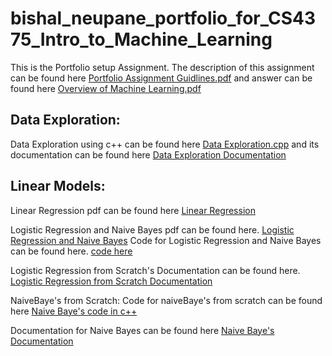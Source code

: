 # bishal_neupane_portfolio_for_CS4375_Intro_to_Machine_Learning
This is the Portfolio setup Assignment.
The description of this assignment can be found here [Portfolio Assignment Guidlines.pdf](https://github.com/BishalTx/bishal_neupane_portfolio_for_CS4375_Intro_to_Machine_Learning/blob/main/Portfolio%20Assignment%20Guidlines.pdf) and answer can be found here [Overview of Machine Learning.pdf](https://github.com/BishalTx/bishal_neupane_portfolio_for_CS4375_Intro_to_Machine_Learning/blob/main/Overview%20of%20Machine%20Learning.pdf)

## Data Exploration: 
Data Exploration using c++ can be found here [Data Exploration.cpp](https://github.com/BishalTx/bishal_neupane_portfolio_for_CS4375_Intro_to_Machine_Learning/blob/main/Data%20Exploration.cpp) and its documentation can be found here  [Data Exploration Documentation](https://github.com/BishalTx/bishal_neupane_portfolio_for_CS4375_Intro_to_Machine_Learning/blob/main/Data%20Exploration%20documentation%20c%2B%2B%20updated.pdf)

## Linear Models:
Linear Regression pdf can be found here [Linear Regression](https://github.com/BishalTx/bishal_neupane_portfolio_for_CS4375_Intro_to_Machine_Learning/blob/main/RegressionTemp.pdf)

Logistic Regression and Naive Bayes pdf can be found here. [Logistic Regression and Naive Bayes](https://github.com/BishalTx/bishal_neupane_portfolio_for_CS4375_Intro_to_Machine_Learning/blob/main/Updated_Logistic-and-Naive.pdf)
Code for Logistic Regression and Naive Bayes can be found here. [code here](https://github.com/BishalTx/bishal_neupane_portfolio_for_CS4375_Intro_to_Machine_Learning/commit/0ac9a9a1803a85e03c89b406db7aef8990217189) 

Logistic Regression from Scratch's Documentation can be found here. [Logistic Regression from Scratch Documentation](https://github.com/BishalTx/bishal_neupane_portfolio_for_CS4375_Intro_to_Machine_Learning/commit/ef4006ad3c272716b281a9b869628d9503c83675) 

NaiveBaye's from Scratch:
Code for naiveBaye's from scratch can be found here [Naive Baye's code in c++](https://github.com/BishalTx/bishal_neupane_portfolio_for_CS4375_Intro_to_Machine_Learning/blob/main/Naive%20Baye's%20from%20Scratch.cpp)

Documentation for Naive Bayes can be found here [Naive Baye's Documentation](https://github.com/BishalTx/bishal_neupane_portfolio_for_CS4375_Intro_to_Machine_Learning/blob/2804005d09cdd0c63e8d519561d6ce1ac6eae566/Na%C3%AFve%20Baye%20from%20scratch%20c%2B%2B.pdf)
